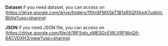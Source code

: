 **Dataset**
if you need dataset, you can access on (https://drive.google.com/drive/folders/1f0nSFMXSkT1B1sRSQfXhxA7uqbVcBbVg?usp=sharing)

**JSON**
if you need JSON file, you can access on (https://drive.google.com/file/d/1RF5jdv_xMESGcEWLVRFWoQ9-84CVDXH3/view?usp=sharing)
